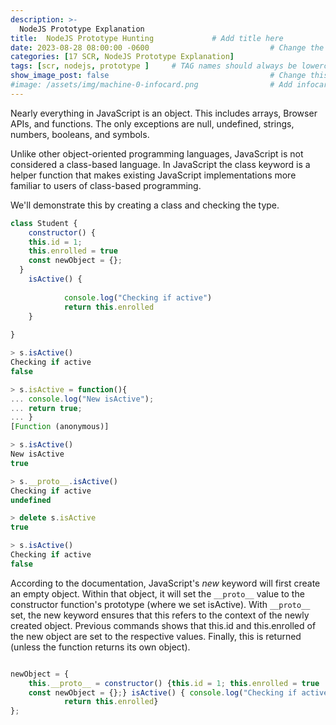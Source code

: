 ```yaml
---
description: >-
  NodeJS Prototype Explanation
title:  NodeJS Prototype Hunting             # Add title here
date: 2023-08-28 08:00:00 -0600                           # Change the date to match completion date
categories: [17 SCR, NodeJS Prototype Explanation]                     # Change Templates to Writeup
tags: [scr, nodejs, prototype ]     # TAG names should always be lowercase; replace template with writeup, and add relevant tags
show_image_post: false                                    # Change this to true
#image: /assets/img/machine-0-infocard.png                # Add infocard image here for post preview image
---
```


Nearly everything in JavaScript is an object. This includes arrays, Browser APIs, and functions. The only exceptions are null, undefined, strings, numbers, booleans, and symbols.

Unlike other object-oriented programming languages, JavaScript is not considered a class-based language. In JavaScript the class keyword is a helper function that makes existing JavaScript implementations more familiar to users of class-based programming.

We'll demonstrate this by creating a class and checking the type.

```javascript
class Student {
    constructor() {
    this.id = 1;
    this.enrolled = true
	const newObject = {};
  }
    isActive() {
	
            console.log("Checking if active")
            return this.enrolled
    }
	
}

> s.isActive()
Checking if active
false

> s.isActive = function(){
... console.log("New isActive");
... return true;
... }
[Function (anonymous)]

> s.isActive()
New isActive
true

> s.__proto__.isActive()
Checking if active
undefined

> delete s.isActive
true

> s.isActive()
Checking if active
false

```

According to the documentation, JavaScript's *new* keyword will first create an empty object. Within that object, it will set the `__proto__` value to the constructor function's prototype (where we set isActive). With `__proto__` set, the new keyword ensures that this refers to the context of the newly created object. Previous commands shows that this.id and this.enrolled of the new object are set to the respective values. Finally, this is returned (unless the function returns its own object).

```javascript

newObject = {
	this.__proto__ = constructor() {this.id = 1; this.enrolled = true
	const newObject = {};} isActive() { console.log("Checking if active")
            return this.enrolled} 
};

```

